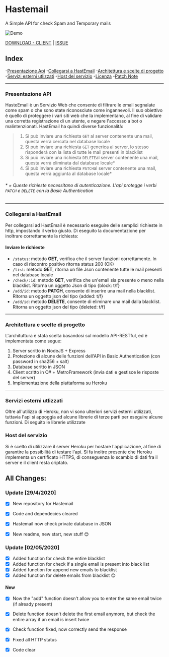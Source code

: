 # Hastemail
A Simple API for check Spam and Temporary mails

![Demo](https://i.imgur.com/eYv6KLG.png)


[DOWNLOAD - CLIENT](https://github.com/Zenek-Hastro/HastEmail-Client/releases/) | [ISSUE](https://bit.ly/336o6z6)

## Index
-[Presentazione Api](#presentazione-api)
-[Collegarsi a HastEmail](#collegarsi-a-hastemail)
-[Architettura e scelte di progetto](#architettura-e-scelte-di-progetto)
-[Servizi esterni utlizzati](#servizi-esterni-utlizzati)
-[Host del servizio](#host-del-servizio)
-[Licenza](#licenza)
-[Patch Note](#all-changes)

-----------
### Presentazione API
HasteEmail è un Servizio Web che consente di filtrare le email segnalate come spam o che sono state riconosciute come ingannevoli. Il suo obiettivo è quello di proteggere i vari siti web che la implementano, al fine di validare una corretta registrazione di un utente, e negare l'accesso a bot o malintenzionati.
HastEmail ha quindi diverse funzionalità:
>1. Si può inviare una richiesta `GET` al server contenente una mail, questa verrà cercata nel database locale
>2. Si può inviare una richiesta `GET` generica al server, lo stesso risponderà con la lista di tutte le mail presenti in blacklist
>3. Si può inviare una richiesta `DELETE`al server contenente una mail, questa verrà eliminata dal database locale*
>4. Si può inviare una richiesta `PATCH`al server contenente una mail, questa verrà aggiunta al database locale*


###### * = Queste richieste necessitano di autenticazione. L'api protegge i verbi `PATCH` e `DELETE` con la Basic Authentication  
-----------
### Collegarsi a HastEmail
Per collegarsi ad HastEmail è necessario eseguire delle semplici richieste in http, impostando il verbo giusto.
Di eseguito la documentazione per inoltrare correttamente la richiesta:

#### Inviare le richieste
- `/status`: metodo **GET**, verifica che il server funzioni correttamente. In caso di riscontro positivo ritorna status 200 (OK)
- `/list`: metodo **GET**, ritorna un file Json contenente tutte le mail presenti nel database locale
- `/check/:id`: metodo **GET**, verifica che un'email sia presente o meno nella blacklist. Ritorna un oggetto Json di tipo {block: t/f}
- `/add/id`: metodo **PATCH**, consente di inserire una mail nella blacklist. Ritorna un oggetto json del tipo {added: t/f}
- `/add/id`: metodo **DELETE**, consente di eliminare una mail dalla blacklist. Ritorna un oggetto json del tipo {deleted: t/f}
-----------
### Architettura e scelte di progetto
L'archituttura è stata scelta basandosi sul modello API-RESTful, ed è implementata come segue:
1. Server scritto in NodeJS + Express
2. Protezione di alcune delle funzioni dell'API in Basic Authentication (con password in sha256 + salt)
3. Database scritto in JSON 
4. Client scritto in C# + MetroFramework (invia dati e gestisce le risposte del server)
5. Implementazione della piattaforma su Heroku
-----------
### Servizi esterni utlizzati
Oltre all'utilizzo di Heroku, non vi sono ulteriori servizi esterni utilizzati, tuttavia l'api si appoggia ad alcune librerie di terze parti per eseguire alcune funzioni.
Di seguito le librerie utilizzate


### Host del servizio
Si è scelto di utilizzare il server Heroku per hostare l'applicazione, al fine di garantire la possibilità di testare l'api. Si fa inoltre presente che Heroku implementa un certificato HTTPS, di conseguenza lo scambio di dati fra il server e il client resta criptato.

## All Changes:


### Update [29/4/2020]

- [x] New repository for Hastemail
- [x] Code and dependecies cleared
- [x] Hastemail now check private database in JSON
- [x] New readme, new start, new stuff 😊


### Update [02/05/2020]

- [x] Added function for check the entire blacklist
- [x] Added function for check if a single email is present into black list 
- [x] Added function for append new emails to blacklist
- [x] Added function for delete emails from blacklist 😊

#### New

- [x] Now the "add" function doesn't allow you to enter the same email twice (if already present)
- [x] Delete function doesn't delete the first email anymore, but check the entire array if an email is insert twice
- [x] Check function fixed, now correctly send the response 
- [x] Fixed all HTTP status 
- [x] Code clear








